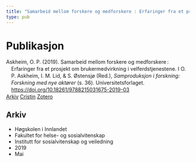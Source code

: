 ```yaml
---
title: "Samarbeid mellom forskere og medforskere : Erfaringer fra et prosjekt om brukermedvirkning i velferdstjenestene"
type: pub
---
```

<h1>Publikasjon</h1>
<article id="csl-bib-container-KHBGAY6D" class="csl-bib-container">
  <div class="csl-bib-body" style="line-height: 1.35; padding-left: 1em; text-indent:-1em;">
  <div class="csl-entry">Askheim, O. P. (2019). Samarbeid mellom forskere og medforskere&#x202F;: Erfaringer fra et prosjekt om brukermedvirkning i velferdstjenestene. I O. P. Askheim, I. M. Lid, &amp; S. &#xD8;stensj&#xF8; (Red.), <i>Samproduksjon i forskning: Forskning med nye akt&#xF8;rer</i> (s. 36). Universitetsforlaget. <a href="https://doi.org/10.18261/9788215031675-2019-03">https://doi.org/10.18261/9788215031675-2019-03</a></div>
</div>
  <div class="csl-bib-buttons">
    <a href="#taxonomy-article-KHBGAY6D" class="csl-bib-button">Arkiv</a>
    <a href="https://app.cristin.no/results/show.jsf?id=1698296" alt="Cristin URL" class="csl-bib-button">Cristin</a>
    <a href="http://zotero.org/groups/5022929/items/KHBGAY6D" alt="Zotero URL" class="csl-bib-button">Zotero</a>
  </div>
  <div id="csl-bib-meta-container-KHBGAY6D"></div>
</article>
<div id="csl-bib-meta-KHBGAY6D" class="csl-bib-meta">
  <article id="taxonomy-article-KHBGAY6D" class="taxonomy-article">
    <h1>Arkiv</h1>
    <ul>
      <li>Høgskolen i Innlandet</li>
      <li>Fakultet for helse- og sosialvitenskap</li>
      <li>Institutt for sosialvitenskap og veiledning</li>
      <li>2019</li>
      <li>Mai</li>
    </ul>
  </article>
</div>
